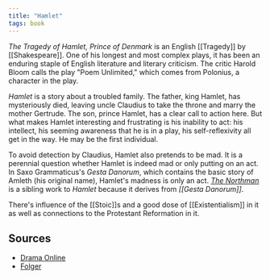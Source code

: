 ```yaml
---
title: "Hamlet"
tags: book
---
```


_The Tragedy of Hamlet, Prince of Denmark_ is an English [[Tragedy]] by [[Shakespeare]]. One of his longest and most complex plays, it has been an enduring staple of English literature and literary criticism. The critic Harold Bloom calls the play "Poem Unlimited," which comes from Polonius, a character in the play.

_Hamlet_ is a story about a troubled family. The father, king Hamlet, has mysteriously died, leaving uncle Claudius to take the throne and marry the mother Gertrude. The son, prince Hamlet, has a clear call to action here. But what makes Hamlet interesting and frustrating is his inability to act: his intellect, his seeming awareness that he is in a play, his self-reflexivity all get in the way. He may be the first individual.

To avoid detection by Claudius, Hamlet also pretends to be mad. It is a perennial question whether Hamlet is indeed mad or only putting on an act. In Saxo Grammaticus's _Gesta Danorum_, which contains the basic story of Amleth (his original name), Hamlet's madness is only an act. _[The Northman](https://www.imdb.com/title/tt11138512/)_ is a sibling work to _Hamlet_ because it derives from _[[Gesta Danorum]]_.

There's influence of the [[Stoic]]s and a good dose of [[Existentialism]] in it as well as connections to the Protestant Reformation in it. 

## Sources

* [Drama Online](http://dx.doi.org/10.5040/9781408160404.00000005)
* [Folger](https://shakespeare.folger.edu/shakespeares-works/hamlet/)
